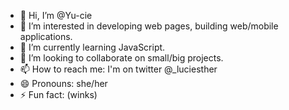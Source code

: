 - 👋 Hi, I’m @Yu-cie
- 👀 I’m interested in developing web pages, building web/mobile applications.
- 🌱 I’m currently learning JavaScript.
- 💞️ I’m looking to collaborate on small/big projects.
- 📫 How to reach me: I'm on twitter @_luciesther
- 😄 Pronouns: she/her
- ⚡ Fun fact: (winks)

<!---
Yu-cie/Yu-cie is a ✨ special ✨ repository because its `README.md` (this file) appears on your GitHub profile.
You can click the Preview link to take a look at your changes.
--->
